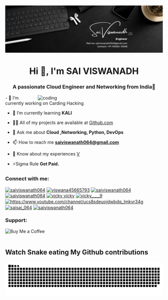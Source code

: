 ![logo](https://github.com/20MH1A04H9/20MH1A04H9/blob/main/github_banner.png)
<h1 align="center">Hi 👋, I'm SAI VISWANADH</h1>
<h3 align="center">A passionate Cloud Engineer and Networking from India💙</h3>
<img align="right" alt="coding" width="400" src="https://media4.giphy.com/media/qgQUggAC3Pfv687qPC/giphy.gif?cid=ecf05e47lal628q3nsv65lzlswup13flgiawvae9md3e8ii9&ep=v1_gifs_search&rid=giphy.gif&ct=g">
- 🔭 I’m currently working on Carding Hacking

- 🌱 I’m currently learning **KALI**

- 👨‍💻 All of my projects are available at [Github.com](Github.com)

- 💬 Ask me about **Cloud ,Networking, Python, DevOps**

- 📫 How to reach me **saiviswanath064@gmail.com**

- 📄 Know about my experiences [V](https://shorturl.at/mLNR6)

- ⚡Sigma Rule **Get Paid.**

<h3 align="left">Connect with me:</h3>
<p align="left">
<a href="https://dev.to/saiviswanath064" target="blank"><img align="center" src="https://raw.githubusercontent.com/rahuldkjain/github-profile-readme-generator/master/src/images/icons/Social/devto.svg" alt="saiviswanath064" height="30" width="40" /></a>
<a href="https://twitter.com/viswana45665793" target="blank"><img align="center" src="https://raw.githubusercontent.com/rahuldkjain/github-profile-readme-generator/master/src/images/icons/Social/twitter.svg" alt="viswana45665793" height="30" width="40" /></a>
<a href="https://linkedin.com/in/saiviswanath064" target="blank"><img align="center" src="https://raw.githubusercontent.com/rahuldkjain/github-profile-readme-generator/master/src/images/icons/Social/linked-in-alt.svg" alt="saiviswanath064" height="30" width="40" /></a>
<a href="https://codesandbox.com/saiviswanath064" target="blank"><img align="center" src="https://raw.githubusercontent.com/rahuldkjain/github-profile-readme-generator/master/src/images/icons/Social/codesandbox.svg" alt="saiviswanath064" height="30" width="40" /></a>
<a href="https://fb.com/vicky vicky" target="blank"><img align="center" src="https://raw.githubusercontent.com/rahuldkjain/github-profile-readme-generator/master/src/images/icons/Social/facebook.svg" alt="vicky vicky" height="30" width="40" /></a>
<a href="https://instagram.com/vicky_._._9" target="blank"><img align="center" src="https://raw.githubusercontent.com/rahuldkjain/github-profile-readme-generator/master/src/images/icons/Social/instagram.svg" alt="vicky_._._9" height="30" width="40" /></a>
<a href="https://www.youtube.com/c/https://www.youtube.com/channel/ucs8sdeuojdwbdq_lmkvr34g" target="blank"><img align="center" src="https://raw.githubusercontent.com/rahuldkjain/github-profile-readme-generator/master/src/images/icons/Social/youtube.svg" alt="https://www.youtube.com/channel/ucs8sdeuojdwbdq_lmkvr34g" height="30" width="40" /></a>
<a href="https://www.codechef.com/users/saisai_064" target="blank"><img align="center" src="https://cdn.jsdelivr.net/npm/simple-icons@3.1.0/icons/codechef.svg" alt="saisai_064" height="30" width="40" /></a>
<a href="https://www.hackerrank.com/saiviswanath064" target="blank"><img align="center" src="https://raw.githubusercontent.com/rahuldkjain/github-profile-readme-generator/master/src/images/icons/Social/hackerrank.svg" alt="saiviswanath064" height="30" width="40" /></a>
</p>



<h3 align="left">Support:</h3>
<p><a href="https://ko-fi.com/Buy Me a Coffee"> <img align="left" src="https://cdn.ko-fi.com/cdn/kofi3.png?v=3" height="50" width="210" alt="Buy Me a Coffee" /></a></p><br><br>

## Watch Snake eating My Github contributions
<img src="https://raw.githubusercontent.com/Platane/snk/output/github-contribution-grid-snake.svg">

